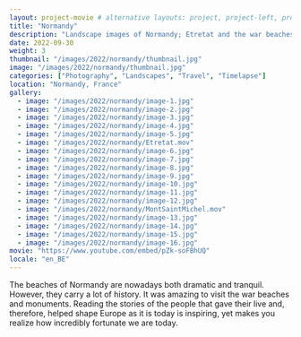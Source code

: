 ```yaml
---
layout: project-movie # alternative layouts: project, project-left, project-right, project-top
title: "Normandy"
description: "Landscape images of Normandy; Etretat and the war beaches and monuments"
date: 2022-09-30
weight: 3
thumbnail: "/images/2022/normandy/thumbnail.jpg"
image: "/images/2022/normandy/thumbnail.jpg"
categories: ["Photography", "Landscapes", "Travel", "Timelapse"]
location: "Normandy, France"
gallery:
  - image: "/images/2022/normandy/image-1.jpg"
  - image: "/images/2022/normandy/image-2.jpg"
  - image: "/images/2022/normandy/image-3.jpg"
  - image: "/images/2022/normandy/image-4.jpg"
  - image: "/images/2022/normandy/image-5.jpg"
  - image: "/images/2022/normandy/Etretat.mov"
  - image: "/images/2022/normandy/image-6.jpg"
  - image: "/images/2022/normandy/image-7.jpg"
  - image: "/images/2022/normandy/image-8.jpg"
  - image: "/images/2022/normandy/image-9.jpg"
  - image: "/images/2022/normandy/image-10.jpg"
  - image: "/images/2022/normandy/image-11.jpg"
  - image: "/images/2022/normandy/image-12.jpg"
  - image: "/images/2022/normandy/MontSaintMichel.mov"
  - image: "/images/2022/normandy/image-13.jpg"
  - image: "/images/2022/normandy/image-14.jpg"
  - image: "/images/2022/normandy/image-15.jpg"
  - image: "/images/2022/normandy/image-16.jpg"
movie: "https://www.youtube.com/embed/pZk-soFBhUQ"
locale: "en_BE"
---
```


The beaches of Normandy are nowadays both dramatic and tranquil. However, they carry a lot of history. It was amazing to visit the war beaches and monuments. Reading the stories of the people that gave their live and, therefore, helped shape Europe as it is today is inspiring, yet makes you realize how incredibly fortunate we are today. 
